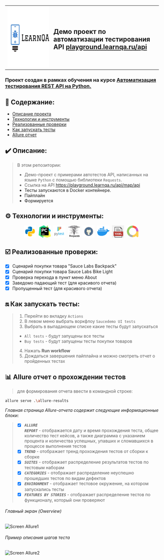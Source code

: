 <table width="100%" border='0'>
 <tr><td width="30%" valign="bottom"><img src="https://github.com/signacher/signacher/blob/main/images/learnqa.png" title="api" alt="api" width="200" height="200"/></td><td valign="middle">
 <h2>Демо проект по автоматизации тестирования API  <a target="_blank" href="https://playground.learnqa.ru/api/map"> playground.learnqa.ru/api<a></h2>
 </td></tr>
</table>

<h3>Проект создан в рамках обучения на курсе <a target="_blank" href="https://www.learnqa.ru/python_api"> Автоматизация тестирования REST API на Python.</a></h3>

## :open_book: Содержание:
- [Описание проекта](#heavy_check_mark-описание)
- [Технологии и инструменты](#gear-технологии-и-инструменты)
- [Реализованные проверки](#ballot_box_with_check-реализованные-проверки)
- [Как запускать тесты](#on-как-запускать-тесты)
- [Allure отчет](#bar_chart-allure-отчет-о-прохождении-тестов)
  
## :heavy_check_mark: Описание:
>В этом репозитории:
>- Демо-проект с примерами автотестов API, написанных на языке <code>Python</code> с помощью библиотеки <code>Requests</code>.
>- Ссылка на API <a target="_blank" href="https://playground.learnqa.ru/api/map"> https://playground.learnqa.ru/api/map/api<a>
>- Тесты запускаются в Docker контейнере.
>- Пайплайн 
>- Формируется

## :gear: Технологии и инструменты:
<div align="center">
  <img src="https://github.com/signacher/signacher/blob/main/images/python.png" title="Python" alt="Python" width="40" height="40"/>&nbsp;
  <img src="https://github.com/signacher/signacher/blob/main/images/pycharm.png" title="Pycharm" alt="Pycharm" width="40" height="40"/>&nbsp;
  <img src="https://github.com/signacher/signacher/blob/main/images/pytest.png" title="Pytest" alt="Pytest" width="40" height="40"/>&nbsp;
  <img src="https://github.com/signacher/signacher/blob/main/images/requests.png" title="Requests" alt="Requests" width="40" height="40"/>&nbsp;
  <img src="https://github.com/signacher/signacher/blob/main/images/github.png" title="GitHub" alt="GitHub" width="40" height="40"/>&nbsp;
  <img src="https://github.com/signacher/signacher/blob/main/images/docker.png" title="Docker" alt="Docker" width="40" height="40"/>&nbsp;
  <img src="https://github.com/signacher/signacher/blob/main/images/yaml.png" title="yaml" alt="yaml" width="40" height="40"/>&nbsp;
  <img src="https://github.com/signacher/signacher/blob/main/images/allure.png" title="Allure" alt="Allure" width="40" height="40"/>&nbsp;
</div>

## :ballot_box_with_check: Реализованные проверки:
- [x] Сценарий покупки товара "Sauce Labs Backpack"
- [x] Сценарий покупки товара Sauce Labs Bike Light
- [x] Проверка перехода в пункт меню About
- [x] Заведомо падающий тест (для красивого отчета)
- [x] Пропущенный тест (для красивого отчета)

## :on: Как запускать тесты:

>1. Перейти во вкладку `Actions`
>2. В левом меню выбрать воркфлоу `Saucedemo UI tests`
>3. Выбрать в выпадающем списке какие тесты будут запускаться
>   - `All tests` - будут запущены все тесты
>   - `Buy tests` - будут запущены тесты покупки товаров
>4. Нажать **Run workflow**
>5. Дождаться завершения пайплайна и можно смотреть отчет о пройденных тестах


## :bar_chart: Allure отчет о прохождении тестов

> для формирования отчета ввести в командной строке: 
```bash
allure serve .\allure-results
```

*Главная страница Allure-отчета содержит следующие информационные блоки:*

> - [x] <code><strong>*ALLURE REPORT*</strong></code> - отображается дату и время прохождения теста, общее количество тест кейсов, а также диаграмма с указанием процента и количества успешных, упавших и сломавшихся в процессе выполнения тестов
>- [x] <code><strong>*TREND*</strong></code> - отображает тренд прохождения тестов от сборки к сборке
>- [x] <code><strong>*SUITES*</strong></code> - отображает распределение результатов тестов по тестовым наборам
>- [x] <code><strong>*CATEGORIES*</strong></code> - отображает распределение неуспешно прошедших тестов по видам дефектов
>- [x] <code><strong>*ENVIRONMENT*</strong></code> - отображает тестовое окружение, на котором запускались тесты 
>- [x] <code><strong>*FEATURES BY STORIES*</strong></code> - отображает распределение тестов по функционалу, который они проверяют

###### Главный экран (Owerview)
![Screen Allure1](images/AllureReport1.png)
###### Пример описания шагов теста
![Screen Allure2](images/AllureReport2.png)
